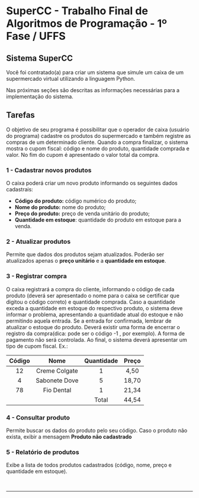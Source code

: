 # **SuperCC - Trabalho Final de Algoritmos de Programação - 1º Fase / UFFS**


## **Sistema SuperCC**

Você foi contratado(a) para criar um sistema que simule um caixa de um supermercado virtual utilizando a linguagem Python. 

Nas próximas seções são descritas as informações necessárias para a implementação do sistema.

## **Tarefas**

O objetivo de seu programa é possibilitar que o operador de caixa (usuário do programa) cadastre os produtos do supermercado e também registre as compras de um determinado cliente. Quando a compra finalizar, o sistema mostra o cupom fiscal: código e nome do produto, quantidade comprada e valor. No fim do cupom é apresentado o valor total da compra.


### **1 - Cadastrar novos produtos**

O caixa poderá criar um novo produto informando os seguintes dados cadastrais:

* **Código do produto:** código numérico do produto;
* **Nome do produto:** nome do produto; 
* **Preço do produto:** preço de venda unitário do produto;
* **Quantidade em estoque**: quantidade do produto em estoque para a venda.

### **2 - Atualizar produtos**
Permite que dados dos produtos sejam atualizados. Poderão ser atualizados apenas o **preço unitário** e a **quantidade em estoque**.

### **3 - Registrar compra**

O caixa registrará a compra do cliente, informando o código de cada produto (deverá ser apresentado o nome para o caixa se certificar que digitou o código correto) e quantidade comprada. Caso a quantidade exceda a quantidade em estoque do respectivo produto, o sistema deve informar o problema, apresentando a quantidade atual do estoque e não permitindo aquela entrada.
Se a entrada for confirmada, lembrar de atualizar o estoque do produto.
Deverá existir uma forma de encerrar o registro da compra(dica: pode ser o código -1 , por exemplo).
A forma de pagamento não será controlada.
Ao final, o sistema deverá apresentar um tipo de cupom fiscal. Ex.:

|Código|Nome|Quantidade|Preço|
|:---:|:---:|:---:|:---:|
|12|Creme Colgate|1|4,50|
|4|Sabonete Dove|5|18,70|
|78|Fio Dental|1|21,34|
|||Total|44,54|


### **4 - Consultar produto**

Permite buscar os dados do produto pelo seu código. Caso o produto não exista, exibir a mensagem **Produto não cadastrado**


### **5 - Relatório de produtos**

Exibe a lista de todos produtos cadastrados (código, nome, preço e quantidade em estoque).

&nbsp;

---
